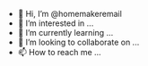 - 👋 Hi, I’m @homemakeremail
- 👀 I’m interested in ...
- 🌱 I’m currently learning ...
- 💞️ I’m looking to collaborate on ...
- 📫 How to reach me ...

<!---
homemakeremail/homemakeremail is a ✨ special ✨ repository because its `README.md` (this file) appears on your GitHub profile.
You can click the Preview link to take a look at your changes.
--->
